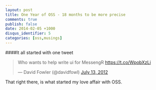 ```yaml
---
layout: post
title: One Year of OSS - 18 months to be more precise
comments: true
publish: false
date: 2014-02-05 +1000
disqus_identifier: 5
categories: [oss,musings]
---
```


####It all started with one tweet

<blockquote class="twitter-tweet" lang="en"><p>Who wants to help write ui for MessengR <a href="https://t.co/WpobXzLi">https://t.co/WpobXzLi</a></p>&mdash; David Fowler (@davidfowl) <a href="https://twitter.com/davidfowl/statuses/223606883460714497">July 13, 2012</a></blockquote>
<script async src="//platform.twitter.com/widgets.js" charset="utf-8"></script>

That right there, is what started my love affair with OSS.

